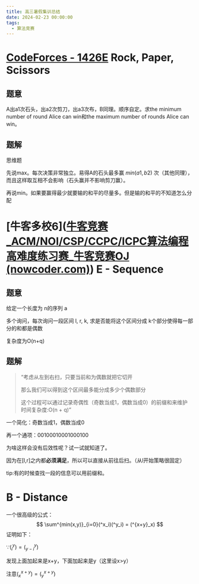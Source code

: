 ```yaml
---
title: 高三暑假集训总结
date: 2024-02-23 00:00:00
tags:
  - 算法竞赛
---
```


# [CodeForces - 1426E](https://vjudge.net/problem/CodeForces-1426E/origin) Rock, Paper, Scissors

##  题意

A出a1次石头，出a2次剪刀，出a3次布，B同理。顺序自定。求the minimum number of round Alice can win和the maximum number of rounds Alice can win。

## 题解

思维题

先说max。每次决策非常独立。易得A的石头最多赢 $min(a1,b2)$ 次（其他同理），而且这样取互相不会影响（石头赢并不影响剪刀赢）。

再说min。如果要赢得最少就要输的和平的尽量多。但是输的和平的不知道怎么分配

# [牛客多校6]([牛客竞赛_ACM/NOI/CSP/CCPC/ICPC算法编程高难度练习赛_牛客竞赛OJ (nowcoder.com)](https://ac.nowcoder.com/acm/contest/57360)) E - Sequence

## 题意

给定一个长度为 n的序列 a 

多个询问，每次询问一段区间 l, r, k, 求是否能将这个区间分成 k个部分使得每一部分的和都是偶数

复杂度为O(n+q)

## 题解

> “考虑从左到右扫，只要当前和为偶数就把它切开 
>
> 那么我们可以得到这个区间最多能分成多少个偶数部分 
>
> 这个过程可以通过记录奇偶性（奇数当成1，偶数当成0）的前缀和来维护 时间复杂度:O(n + q)”

一个简化：奇数当成1，偶数当成0

再一个通项：00100010001000100

为啥这样会没有后效性呢？试一试就知道了。

因为在[l,r]之内都**必须满足**，所以可以直接从前往后扫。（从l开始策略很固定）

tip:有的时候查找一段的信息可以用前缀和。

# B - Distance

一个很高级的公式：
$$
\sum^{min(x,y)}_{i=0}(^x_i)(^y_i) = (^{x+y}_x)
$$
证明如下：

$\because (^y_i)=(^y_{y-i})$

发现上面加起来是x+y，下面加起来是y（这里设x>y）

注意$(^{x+y}_x)=(^{x+y}_y)$ 

